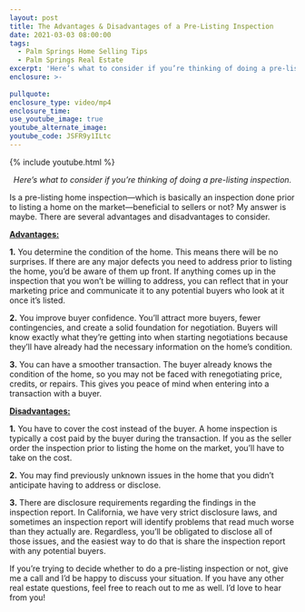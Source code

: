 ```yaml
---
layout: post
title: The Advantages & Disadvantages of a Pre-Listing Inspection
date: 2021-03-03 08:00:00
tags:
  - Palm Springs Home Selling Tips
  - Palm Springs Real Estate
excerpt: 'Here’s what to consider if you’re thinking of doing a pre-listing inspection.'
enclosure: >-
 
pullquote:
enclosure_type: video/mp4
enclosure_time:
use_youtube_image: true
youtube_alternate_image:
youtube_code: JSFR9y1ILtc
---
```


{% include youtube.html %}

<p style="text-align: center;"><em>Here’s what to consider if you’re thinking of doing a pre-listing inspection.</em></p>

Is a pre-listing home inspection—which is basically an inspection done prior to listing a home on the market—beneficial to sellers or not? My answer is maybe. There are several advantages and disadvantages to consider. 

<u>**Advantages:**</u>

**1.** You determine the condition of the home. This means there will be no surprises. If there are any major defects you need to address prior to listing the home, you’d be aware of them up front. If anything comes up in the inspection that you won’t be willing to address, you can reflect that in your marketing price and communicate it to any potential buyers who look at it once it’s listed. 

**2.** You improve buyer confidence. You’ll attract more buyers, fewer contingencies, and create a solid foundation for negotiation. Buyers will know exactly what they’re getting into when starting negotiations because they’ll have already had the necessary information on the home’s condition. 

**3.** You can have a smoother transaction. The buyer already knows the condition of the home, so you may not be faced with renegotiating price, credits, or repairs. This gives you peace of mind when entering into a transaction with a buyer. 

<u>**Disadvantages:**</u>

**1.** You have to cover the cost instead of the buyer. A home inspection is typically a cost paid by the buyer during the transaction. If you as the seller order the inspection prior to listing the home on the market, you’ll have to take on the cost. 

**2.** You may find previously unknown issues in the home that you didn’t anticipate having to address or disclose. 

**3.** There are disclosure requirements regarding the findings in the inspection report. In California, we have very strict disclosure laws, and sometimes an inspection report will identify problems that read much worse than they actually are. Regardless, you’ll be obligated to disclose all of those issues, and the easiest way to do that is share the inspection report with any potential buyers.

If you’re trying to decide whether to do a pre-listing inspection or not, give me a call and I’d be happy to discuss your situation. If you have any other real estate questions, feel free to reach out to me as well. I’d love to hear from you! 

